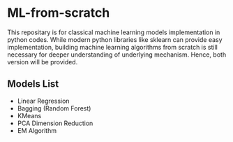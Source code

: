 # ML-from-scratch

This repositary is for classical machine learning models implementation in python codes. While modern python libraries like sklearn can provide easy implementation, building machine learning algorithms from scratch is still necessary for deeper understanding of underlying mechanism. Hence, both version will be provided.

## Models List
* Linear Regression
* Bagging (Random Forest)
* KMeans
* PCA Dimension Reduction
* EM Algorithm

